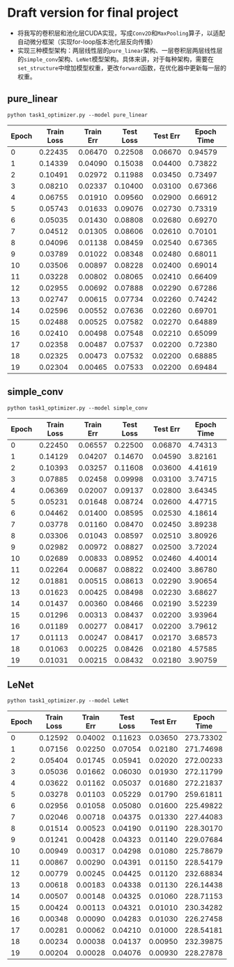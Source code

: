 # Draft version for final project
- 将我写的卷积层和池化层CUDA实现，写成`Conv2D`和`MaxPooling`算子，以适配自动微分框架（实现for-loop版本池化层反向传播）
- 实现三种模型架构：两层线性层的`pure_linear`架构、一层卷积层两层线性层的`simple_conv`架构、`LeNet`模型架构。具体来讲，对于每种架构，需要在`set_structure`中增加模型权重，更改`forward`函数，在优化器中更新每一层的权重。

## pure_linear
```shell
python task1_optimizer.py --model pure_linear
```
| Epoch | Train Loss | Train Err | Test Loss | Test Err | Epoch Time |
|-------|------------|-----------|-----------|----------|------------|
| 0     | 0.22435    | 0.06470   | 0.22508   | 0.06670  | 0.94579    |
| 1     | 0.14339    | 0.04090   | 0.15038   | 0.04400  | 0.73822    |
| 2     | 0.10491    | 0.02972   | 0.11988   | 0.03450  | 0.73497    |
| 3     | 0.08210    | 0.02337   | 0.10400   | 0.03100  | 0.67366    |
| 4     | 0.06755    | 0.01910   | 0.09560   | 0.02900  | 0.66912    |
| 5     | 0.05743    | 0.01633   | 0.09076   | 0.02730  | 0.73319    |
| 6     | 0.05035    | 0.01430   | 0.08808   | 0.02680  | 0.69270    |
| 7     | 0.04512    | 0.01305   | 0.08606   | 0.02610  | 0.70101    |
| 8     | 0.04096    | 0.01138   | 0.08459   | 0.02540  | 0.67365    |
| 9     | 0.03789    | 0.01022   | 0.08348   | 0.02480  | 0.68011    |
| 10    | 0.03506    | 0.00897   | 0.08228   | 0.02400  | 0.69014    |
| 11    | 0.03228    | 0.00802   | 0.08065   | 0.02410  | 0.66409    |
| 12    | 0.02955    | 0.00692   | 0.07888   | 0.02290  | 0.67286    |
| 13    | 0.02747    | 0.00615   | 0.07734   | 0.02260  | 0.74242    |
| 14    | 0.02596    | 0.00552   | 0.07636   | 0.02260  | 0.69701    |
| 15    | 0.02488    | 0.00525   | 0.07582   | 0.02270  | 0.64889    |
| 16    | 0.02410    | 0.00498   | 0.07548   | 0.02210  | 0.65099    |
| 17    | 0.02358    | 0.00487   | 0.07537   | 0.02200  | 0.72380    |
| 18    | 0.02325    | 0.00473   | 0.07532   | 0.02200  | 0.68885    |
| 19    | 0.02304    | 0.00465   | 0.07533   | 0.02200  | 0.69484    |


## simple_conv
```shell
python task1_optimizer.py --model simple_conv
```
| Epoch | Train Loss | Train Err | Test Loss | Test Err | Epoch Time |
|-------|------------|-----------|-----------|----------|------------|
| 0     | 0.22450    | 0.06557   | 0.22500   | 0.06870  | 4.74313    |
| 1     | 0.14129    | 0.04207   | 0.14670   | 0.04590  | 3.82161    |
| 2     | 0.10393    | 0.03257   | 0.11608   | 0.03600  | 4.41619    |
| 3     | 0.07885    | 0.02458   | 0.09998   | 0.03100  | 3.74715    |
| 4     | 0.06369    | 0.02007   | 0.09137   | 0.02800  | 3.64345    |
| 5     | 0.05231    | 0.01648   | 0.08724   | 0.02600  | 4.47715    |
| 6     | 0.04462    | 0.01400   | 0.08595   | 0.02530  | 4.18614    |
| 7     | 0.03778    | 0.01160   | 0.08470   | 0.02450  | 3.89238    |
| 8     | 0.03306    | 0.01043   | 0.08597   | 0.02510  | 3.80926    |
| 9     | 0.02982    | 0.00972   | 0.08827   | 0.02500  | 3.72024    |
| 10    | 0.02689    | 0.00833   | 0.08952   | 0.02460  | 4.40014    |
| 11    | 0.02264    | 0.00687   | 0.08822   | 0.02400  | 3.86780    |
| 12    | 0.01881    | 0.00515   | 0.08613   | 0.02290  | 3.90654    |
| 13    | 0.01623    | 0.00425   | 0.08498   | 0.02230  | 3.68627    |
| 14    | 0.01437    | 0.00360   | 0.08466   | 0.02190  | 3.52239    |
| 15    | 0.01296    | 0.00313   | 0.08437   | 0.02200  | 3.93964    |
| 16    | 0.01189    | 0.00277   | 0.08417   | 0.02200  | 3.79612    |
| 17    | 0.01113    | 0.00247   | 0.08417   | 0.02170  | 3.68573    |
| 18    | 0.01063    | 0.00225   | 0.08426   | 0.02180  | 4.57585    |
| 19    | 0.01031    | 0.00215   | 0.08432   | 0.02180  | 3.90759    |


## LeNet
```shell
python task1_optimizer.py --model LeNet
```

| Epoch | Train Loss | Train Err | Test Loss | Test Err | Epoch Time |
|-------|------------|-----------|-----------|----------|------------|
| 0     | 0.12592    | 0.04002   | 0.11623   | 0.03650  | 273.73302  |
| 1     | 0.07156    | 0.02250   | 0.07054   | 0.02180  | 271.74698  |
| 2     | 0.05404    | 0.01745   | 0.05941   | 0.02020  | 272.00233  |
| 3     | 0.05036    | 0.01662   | 0.06030   | 0.01930  | 272.11799  |
| 4     | 0.03622    | 0.01162   | 0.05037   | 0.01680  | 272.21837  |
| 5     | 0.03278    | 0.01103   | 0.05229   | 0.01790  | 259.61811  |
| 6     | 0.02956    | 0.01058   | 0.05080   | 0.01600  | 225.49822  |
| 7     | 0.02046    | 0.00718   | 0.04375   | 0.01330  | 227.44083  |
| 8     | 0.01514    | 0.00523   | 0.04190   | 0.01190  | 228.30170  |
| 9     | 0.01241    | 0.00428   | 0.04323   | 0.01140  | 229.07684  |
| 10    | 0.00949    | 0.00317   | 0.04298   | 0.01080  | 225.78679  |
| 11    | 0.00867    | 0.00290   | 0.04391   | 0.01150  | 228.54179  |
| 12    | 0.00779    | 0.00245   | 0.04425   | 0.01120  | 232.68834  |
| 13    | 0.00618    | 0.00183   | 0.04338   | 0.01130  | 226.14438  |
| 14    | 0.00507    | 0.00148   | 0.04325   | 0.01060  | 228.71153  |
| 15    | 0.00424    | 0.00113   | 0.04321   | 0.01010  | 230.34282  |
| 16    | 0.00348    | 0.00090   | 0.04283   | 0.01030  | 226.27458  |
| 17    | 0.00281    | 0.00062   | 0.04210   | 0.01000  | 228.54181  |
| 18    | 0.00234    | 0.00038   | 0.04137   | 0.00950  | 232.39875  |
| 19    | 0.00204    | 0.00028   | 0.04076   | 0.00930  | 228.27878  |
